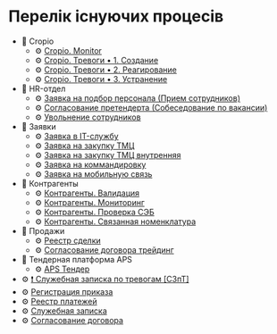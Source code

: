 # Перелік існуючих процесів

- 📂 Cropio
    - ⚙ [Cropio. Monitor](./Cropio/CropioMonitor.md)
    - ⚙ [Cropio. Тревоги • 1. Создание](./Cropio/CropioA01Create.md)
    - ⚙ [Сropio. Тревоги • 2. Реагирование](./Cropio/CropioA02React.md)
    - ⚙ [Сropio. Тревоги • 3. Устранение](./Cropio/CropioA03Close.md)
- 📂 HR-отдел
    - ⚙ [Заявка на подбор персонала (Прием сотрудников)](./HR_department/ReceptiDismissalOfEmployees.md)
    - ⚙ [Согласование претендерта (Собеседование по вакансии)](./HR_department/JobInterview.md)
    - ⚙ [Увольнение сотрудников](./HR_department/EmployeesDismissal.md)
- 📂 Заявки
    - ⚙ [Заявка в IT-службу](.Applications/.md)
    - ⚙ [Заявка на закупку ТМЦ](.Applications/.md)
    - ⚙ [Заявка на закупку ТМЦ внутренняя](.Applications/.md)
    - ⚙ [Заявка на коммандировку](.Applications/.md)
    - ⚙ [Заявка на мобильную связь](.Applications/.md)
- 📂 Контрагенты
    - ⚙ [Контрагенты. Валидация](.Contractors/.md)
    - ⚙ [Контрагенты. Мониторинг](.Contractors/.md)
    - ⚙ [Контрагенты. Проверка СЭБ](.Contractors/.md)
    - ⚙ [Контрагенты. Связанная номенклатура](.Contractors/.md)
- 📂 Продажи
    - ⚙ [Реестр сделки](.Sales/.md)
    - ⚙ [Согласование договора трейдинг](.Sales/.md)
- 📂 Тендерная платформа APS
    - ⚙ [APS Тендер](.ApsTender/.md)
- ⚙ [❗ Служебная записка по тревогам [СЗпТ]](.Ungrouped/.md)
- ⚙ [Регистрация приказа](.Ungrouped/.md)
- ⚙ [Реестр платежей](.Ungrouped/.md)
- ⚙ [Служебная записка](.Ungrouped/.md)
- ⚙ [Согласование договора](.Ungrouped/.md)
